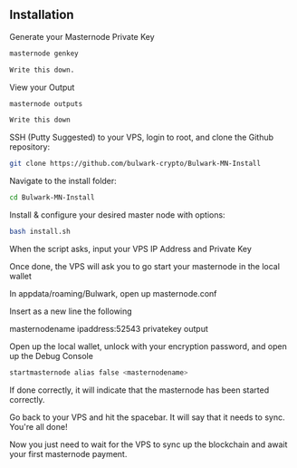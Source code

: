 ## Installation

Generate your Masternode Private Key
```bash
masternode genkey

Write this down.
```
View your Output

```bash
masternode outputs

Write this down
```

SSH (Putty Suggested) to your VPS, login to root, and clone the Github repository:

```bash
git clone https://github.com/bulwark-crypto/Bulwark-MN-Install
```
Navigate to the install folder:

```bash
cd Bulwark-MN-Install
```

Install & configure your desired master node with options:

```bash
bash install.sh 
```

When the script asks, input your VPS IP Address and Private Key

Once done, the VPS will ask you to go start your masternode in the local wallet

In appdata/roaming/Bulwark, open up masternode.conf

Insert as a new line the following

masternodename ipaddress:52543 privatekey output

Open up the local wallet, unlock with your encryption password, and open up the Debug Console

```bash
startmasternode alias false <masternodename>
```
If done correctly, it will indicate that the masternode has been started correctly. 

Go back to your VPS and hit the spacebar. It will say that it needs to sync. You're all done!

Now you just need to wait for the VPS to sync up the blockchain and await your first masternode payment.
